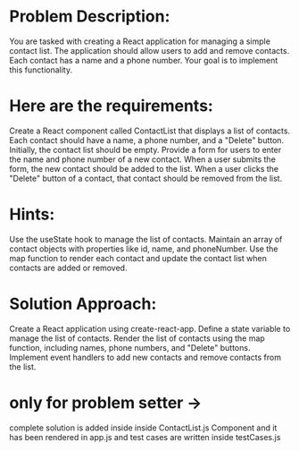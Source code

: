 # Problem Description:

You are tasked with creating a React application for managing a simple contact list. The application should allow users to add and remove contacts. Each contact has a name and a phone number. Your goal is to implement this functionality.

# Here are the requirements:

Create a React component called ContactList that displays a list of contacts.
Each contact should have a name, a phone number, and a "Delete" button.
Initially, the contact list should be empty.
Provide a form for users to enter the name and phone number of a new contact.
When a user submits the form, the new contact should be added to the list.
When a user clicks the "Delete" button of a contact, that contact should be removed from the list.

# Hints:

Use the useState hook to manage the list of contacts.
Maintain an array of contact objects with properties like id, name, and phoneNumber.
Use the map function to render each contact and update the contact list when contacts are added or removed.


# Solution Approach:

Create a React application using create-react-app.
Define a state variable to manage the list of contacts.
Render the list of contacts using the map function, including names, phone numbers, and "Delete" buttons.
Implement event handlers to add new contacts and remove contacts from the list.


# only for problem setter ->

complete solution is added inside inside ContactList.js Component and it has been rendered in app.js and test cases are written inside testCases.js